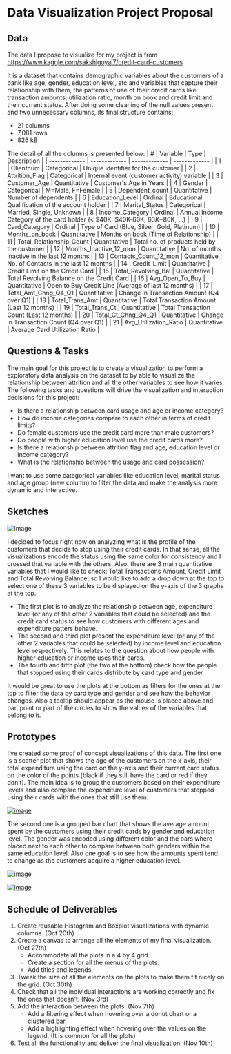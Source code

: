 # Data Visualization Project Proposal

## Data

The data I propose to visualize for my project is from https://www.kaggle.com/sakshigoyal7/credit-card-customers

It is a dataset that contains demographic variables about the customers of a bank like age, gender, education level, etc and variables that capture their relationship with them, the patterns of use of their credit cards like transaction amounts, utilization ratio, month on book and credit limit and their current status. After doing some cleaning of the null values present and two unnecessary columns, its final structure contains:
  - 21 columns
  - 7,081 rows
  - 826 kB

The detail of all the columns is presented below:
| # | Variable | Type | Description |
| ------------- | ------------- | ------------- | ------------- |
| 1 | Clientnum | Categorical | Unique identifier for the customer |
| 2 | Attrition_Flag | Categorical | Internal event (customer activity) variable |
| 3 | Customer_Age | Quantitative  | Customer's Age in Years |
| 4 | Gender | Categorical | M=Male, F=Female |
| 5 | Dependent_count | Quantitative  | Number of dependents |
| 6 | Education_Level | Ordinal | Educational Qualification of the account holder |
| 7 | Marital_Status | Categorical | Married, Single, Unknown |
| 8 | Income_Category | Ordinal | Annual Income Category of the card holder (< $40K, $40K-60K, $60K-$80K, ...) |
| 9 | Card_Category | Ordinal | Type of Card (Blue, Silver, Gold, Platinum) |
| 10 | Months_on_book | Quantitative  | Months on book (Time of Relationship) |
| 11 | Total_Relationship_Count | Quantitative  | Total no. of products held by the customer |
| 12 | Months_Inactive_12_mon | Quantitative  | No. of months inactive in the last 12 months |
| 13 | Contacts_Count_12_mon | Quantitative  | No. of Contacts in the last 12 months |
| 14 | Credit_Limit | Quantitative  | Credit Limit on the Credit Card |
| 15 | Total_Revolving_Bal | Quantitative  | Total Revolving Balance on the Credit Card |
| 16 | Avg_Open_To_Buy | Quantitative  | Open to Buy Credit Line (Average of last 12 months) |
| 17 | Total_Amt_Chng_Q4_Q1 | Quantitative  | Change in Transaction Amount (Q4 over Q1)  |
| 18 | Total_Trans_Amt | Quantitative  | Total Transaction Amount (Last 12 months) |
| 19 | Total_Trans_Ct | Quantitative  | Total Transaction Count (Last 12 months) |
| 20 | Total_Ct_Chng_Q4_Q1 | Quantitative  | Change in Transaction Count (Q4 over Q1)  |
| 21 | Avg_Utilization_Ratio | Quantitative  | Average Card Utilization Ratio |

## Questions & Tasks

The main goal for this project is to create a visualization to perform a exploratory data analysis on the dataset to by able to visualize the relationship between attrition and all the other variables to see how it varies. The following tasks and questions will drive the visualization and interaction decisions for this project:

 * Is there a relationship between card usage and age or income category?
 * How do income categories compare to each other in terms of credit limits?
 * Do female customers use the credit card more than male customers?
 * Do people with higher education level use the credit cards more?
 * Is there a relationship between attrition flag and age, education level or income category?
 * What is the relationship between the usage and card possession?

I want to use some categorical variables like education level, marital status and age group (new column) to filter the data and make the analysis more dynamic and interactive.

## Sketches

![image](https://user-images.githubusercontent.com/72701739/134211954-57cbdea6-78b0-49a0-8407-02ff4b3cd126.jpg)

I decided to focus right now on analyzing what is the profile of the customers that decide to stop using their credit cards. In that sense, all the visualizations encode the status using the same color for consistency and I crossed that variable with the others. Also, there are 3 main quantitative variables that I would like to check: Total Transactions Amount, Credit Limit and Total Revolving Balance, so I would like to add a drop down at the top to select one of these 3 variables to be displayed on the y-axis of the 3 graphs at the top. 

* The first plot is to analyze the relationship between age, expenditure level (or any of the other 2 variables that could be selected) and the credit card status to see how customers with different ages and expenditure patters behave.
* The second and third plot present the expenditure level (or any of the other 2 variables that could be selected) by income level and education level respectively. This relates to the question about how people with higher education or income uses their cards.
* The fourth and fifth plot (the two at the bottom) check how the people that stopped using their cards distribute by card type and gender

It would be great to use the plots at the bottom as filters for the ones at the top to filter the data by card type and gender and see how the behavior changes. Also a tooltip should appear as the mouse is placed above and bar, point or part of the circles to show the values of the variables that belong to it.

## Prototypes

I’ve created some proof of concept visualizations of this data. The first one is a scatter plot that shows the age of the customers on the x-axis, their total expenditure using the card on the y-axis and their current card status on the color of the points (black if they still have the card or red if they don’t). The main idea is to group the customers based on their expenditure levels and also compare the expenditure level of customers that stopped using their cards with the ones that still use them.

[![image](https://user-images.githubusercontent.com/72701739/136973933-7602af34-11ce-43ab-9e38-e2512834496d.png)](https://vizhub.com/jrgamez/2f14457296a247a98d956dc34782e219)

The second one is a grouped bar chart that shows the average amount spent by the customers using their credit cards by gender and education level. The gender was encoded using different color and the bars where placed next to each other to compare between both genders within the same education level. Also one goal is to see how the amounts spent tend to change as the customers acquire a higher education level.

[![image](https://user-images.githubusercontent.com/72701739/136973949-470f74e7-af94-4da3-9f1e-4aeacffdc243.png)](https://vizhub.com/jrgamez/58a0f64508a74969bbe78865c49b7216)

[![image](https://user-images.githubusercontent.com/72701739/136973957-b9990e36-34ff-4328-a655-674659cd7f7d.png)](https://vizhub.com/jrgamez/c0eeae34b7d7492ca0c340ffb4c10b21)

## Schedule of Deliverables

1. Create reusable Histogram and Boxplot visualizations with dynamic columns. (Oct 20th)
2. Create a canvas to arrange all the elements of my final visualization. (Oct 27th)
    * Accommodate all the plots in a 4 by 4 grid.
    * Create a section for all the menus of the plots.
    * Add titles and legends. 
3. Tweak the size of all the elements on the plots to make them fit nicely on the grid. (Oct 30th)
4. Check that all the individual interactions are working correctly and fix the ones that doesn't. (Nov 3rd)
5. Add the interaction between the plots. (Nov 7th)
    * Add a filtering effect when hovering over a donut chart or a clustered bar.
    * Add a highlighting effect when hovering over the values on the legend. (It is common for all the plots)
6. Test all the functionality and deliver the final visualization. (Nov 10th)
